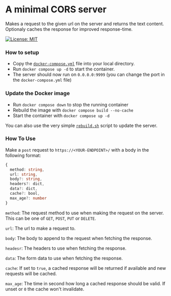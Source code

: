 # A minimal CORS server

Makes a request to the given url on the server and returns the text content. Optionaly caches the response for improved response-time.

[![License: MIT](https://img.shields.io/badge/License-MIT-yellow.svg)](https://opensource.org/licenses/MIT)

### How to setup
- Copy the [`docker-compose.yml`](./docker-compose.yml) file into your local directory.
- Run `docker compose up -d` to start the container.
- The server should now run on `0.0.0.0:9999` (you can change the port in the `docker-compose.yml` file)

### Update the Docker image
- Run `docker compose down` to stop the running container
- Rebuild the image with `docker compose build --no-cache`
- Start the container with `docker compose up -d`

You can also use the very simple [`rebuild.sh`](./rebuild.sh) script to update the server.

### How To Use
Make a `post` request to `https://<YOUR-ENDPOINT>/` with a body in the following format:
```ts
{
  method: string,
  url: string,
  body?: string,
  headers?: dict,
  data?: dict,
  cache?: bool,
  max_age?: number
}
```
`method`: The request method to use when making the request on the server. This can be one of `GET`, `POST`, `PUT` or `DELETE`.

`url`: The url to make a request to. 

`body`: The body to append to the request when fetching the response.

`headesr`: The headers to use when fetching the response.

`data`: The form data to use when fetching the response.

`cache`: If set to `true`, a cached response will be returned if available and new requests will be cached.

`max_age`: The time in second how long a cached response should be valid. If unset or `0` the cache won't invalidate.

